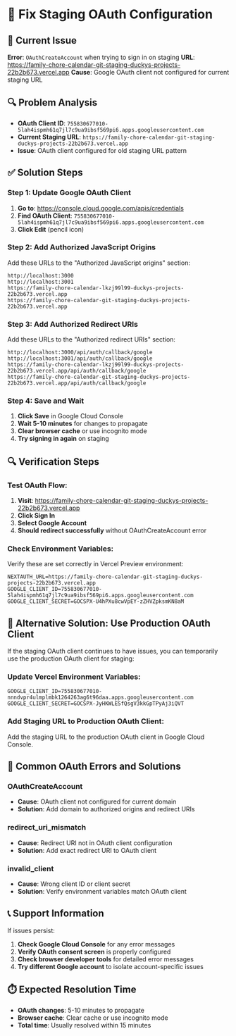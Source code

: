 # 🔧 Fix Staging OAuth Configuration

## 🚨 Current Issue
**Error**: `OAuthCreateAccount` when trying to sign in on staging
**URL**: https://family-chore-calendar-git-staging-duckys-projects-22b2b673.vercel.app
**Cause**: Google OAuth client not configured for current staging URL

## 🔍 Problem Analysis
- **OAuth Client ID**: `755830677010-5lah4ispmh61q7jl7c9ua9ibsf569pi6.apps.googleusercontent.com`
- **Current Staging URL**: `https://family-chore-calendar-git-staging-duckys-projects-22b2b673.vercel.app`
- **Issue**: OAuth client configured for old staging URL pattern

## ✅ Solution Steps

### Step 1: Update Google OAuth Client
1. **Go to**: https://console.cloud.google.com/apis/credentials
2. **Find OAuth Client**: `755830677010-5lah4ispmh61q7jl7c9ua9ibsf569pi6.apps.googleusercontent.com`
3. **Click Edit** (pencil icon)

### Step 2: Add Authorized JavaScript Origins
Add these URLs to the "Authorized JavaScript origins" section:
```
http://localhost:3000
http://localhost:3001
https://family-chore-calendar-lkzj99l99-duckys-projects-22b2b673.vercel.app
https://family-chore-calendar-git-staging-duckys-projects-22b2b673.vercel.app
```

### Step 3: Add Authorized Redirect URIs
Add these URLs to the "Authorized redirect URIs" section:
```
http://localhost:3000/api/auth/callback/google
http://localhost:3001/api/auth/callback/google
https://family-chore-calendar-lkzj99l99-duckys-projects-22b2b673.vercel.app/api/auth/callback/google
https://family-chore-calendar-git-staging-duckys-projects-22b2b673.vercel.app/api/auth/callback/google
```

### Step 4: Save and Wait
1. **Click Save** in Google Cloud Console
2. **Wait 5-10 minutes** for changes to propagate
3. **Clear browser cache** or use incognito mode
4. **Try signing in again** on staging

## 🔍 Verification Steps

### Test OAuth Flow:
1. **Visit**: https://family-chore-calendar-git-staging-duckys-projects-22b2b673.vercel.app
2. **Click Sign In**
3. **Select Google Account**
4. **Should redirect successfully** without OAuthCreateAccount error

### Check Environment Variables:
Verify these are set correctly in Vercel Preview environment:
```
NEXTAUTH_URL=https://family-chore-calendar-git-staging-duckys-projects-22b2b673.vercel.app
GOOGLE_CLIENT_ID=755830677010-5lah4ispmh61q7jl7c9ua9ibsf569pi6.apps.googleusercontent.com
GOOGLE_CLIENT_SECRET=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
```

## 🚨 Alternative Solution: Use Production OAuth Client

If the staging OAuth client continues to have issues, you can temporarily use the production OAuth client for staging:

### Update Vercel Environment Variables:
```
GOOGLE_CLIENT_ID=755830677010-nnndvpr4ulmplmbk1264263ag6t96daa.apps.googleusercontent.com
GOOGLE_CLIENT_SECRET=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
```

### Add Staging URL to Production OAuth Client:
Add the staging URL to the production OAuth client in Google Cloud Console.

## 🔧 Common OAuth Errors and Solutions

### OAuthCreateAccount
- **Cause**: OAuth client not configured for current domain
- **Solution**: Add domain to authorized origins and redirect URIs

### redirect_uri_mismatch
- **Cause**: Redirect URI not in OAuth client configuration
- **Solution**: Add exact redirect URI to OAuth client

### invalid_client
- **Cause**: Wrong client ID or client secret
- **Solution**: Verify environment variables match OAuth client

## 📞 Support Information

If issues persist:
1. **Check Google Cloud Console** for any error messages
2. **Verify OAuth consent screen** is properly configured
3. **Check browser developer tools** for detailed error messages
4. **Try different Google account** to isolate account-specific issues

## ⏱️ Expected Resolution Time
- **OAuth changes**: 5-10 minutes to propagate
- **Browser cache**: Clear cache or use incognito mode
- **Total time**: Usually resolved within 15 minutes
